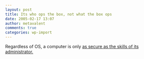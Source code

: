 ```yaml
---
layout: post
title: Its who ops the box, not what the box ops
date: 2005-02-17 13:07
author: metavalent
comments: true
categories: wp-import
---
```

Regardless of OS, a computer is only <a href="https://linux.slashdot.org/comments.pl?sid=139779&amp;cid=11701985">as secure as the skills of its administrator.</a>
